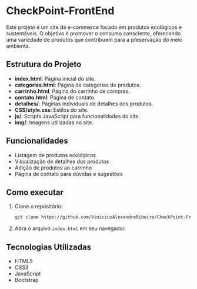 # CheckPoint-FrontEnd

Este projeto é um site de e-commerce focado em produtos ecológicos e sustentáveis. O objetivo é promover o consumo consciente, oferecendo uma variedade de produtos que contribuem para a preservação do meio ambiente.

## Estrutura do Projeto

- **index.html**: Página inicial do site.
- **categorias.html**: Página de categorias de produtos.
- **carrinho.html**: Página do carrinho de compras.
- **contato.html**: Página de contato.
- **detalhes/**: Páginas individuais de detalhes dos produtos.
- **CSS/style.css**: Estilos do site.
- **js/**: Scripts JavaScript para funcionalidades do site.
- **img/**: Imagens utilizadas no site.

## Funcionalidades

- Listagem de produtos ecológicos
- Visualização de detalhes dos produtos
- Adição de produtos ao carrinho
- Página de contato para dúvidas e sugestões

## Como executar

1. Clone o repositório:
   ```bash
   git clone https://github.com/ViniciusAlexandreRibeiro/CheckPoint-FrontEnd.git
   ```
2. Abra o arquivo `index.html` em seu navegador.

## Tecnologias Utilizadas

- HTML5
- CSS3
- JavaScript
- Bootstrap
